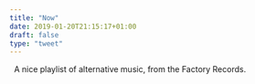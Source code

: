 ```yaml
---
title: "Now"
date: 2019-01-20T21:15:17+01:00
draft: false
type: "tweet"
---
```

<a href="https://itunes.apple.com/fr/playlist/factory-records-les-tubes/pl.14df2991f1354af5aafa358f6dc56d8e" type="application/rss+xml" class="iconfont icon-music" title="rss"></a> &nbsp; A nice playlist of alternative music, from the Factory Records.


